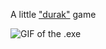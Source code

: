 A little ["durak"](https://en.wikipedia.org/wiki/Durak) game

![GIF of the .exe](https://media.giphy.com/media/v1.Y2lkPTc5MGI3NjExZjk4emc1ZGV1bG5tOTlseTF1OWkycngxbTJ5ZDNkaDl1cnFjdDh5aSZlcD12MV9pbnRlcm5hbF9naWZfYnlfaWQmY3Q9Zw/tUIImIfzUH1fZGEXkR/giphy-downsized-large.gif)

